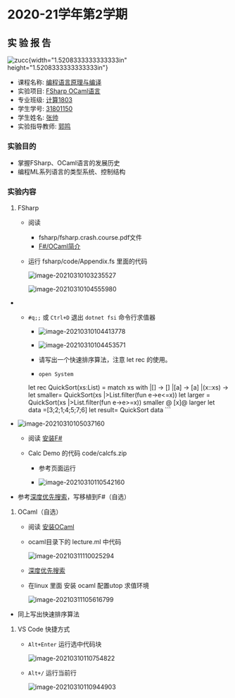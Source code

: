 # 2020-21学年第2学期

## 实 验 报 告

![zucc](zucc.png){width="1.5208333333333333in" height="1.5208333333333333in"}

- 课程名称: <u>编程语言原理与编译</u>
- 实验项目: <u>FSharp OCaml语言</u>
- 专业班级: <u>计算1803</u>
- 学生学号: <u>31801150</u>
- 学生姓名: <u>张帅</u>
- 实验指导教师: <u>郭鸣</u>

### 实验目的

- 掌握FSharp、OCaml语言的发展历史
- 编程ML系列语言的类型系统、控制结构


### 实验内容

1. FSharp
    - 阅读 
      - fsharp/fsharp.crash.course.pdf文件
      - [F#/OCaml简介](http://localhost:5001/plc2021/#/02/ocaml)
      
    - 运行 fsharp/code/Appendix.fs 里面的代码

      ![image-20210310103235527](img\image-1.png)

      ![image-20210310104555980](img\image-4.png)

    
- 
  ​    
  - `#q;;` 或 `Ctrl+D` 退出 `dotnet fsi` 命令行求值器
       - ![image-20210310104413778](img\image-2.png)
  
      - ![image-20210310104453571](img\image-3.png)
  
    - 请写出一个快速排序算法，注意 let rec 的使用。

    -   ```F#
        open System
    let rec QuickSort(xs:List<int>) =
    		match xs with
    		|[]   -> []
    		|[a] -> [a]
        	|(x::xs) ->
	      		let smaller= QuickSort(xs |>List.filter(fun e->e<=x))
	  			let larger = QuickSort(xs |>List.filter(fun e->e>=x))
    		smaller @ [x]@ larger
    let data =[3;2;1;4;5;7;6]
    let result= QuickSort data
        ```
  
- ![image-20210310105037160](img\image-5.png) 
        
    - 阅读 [安装F#](http://sigcc.gitee.io/plc2021/#/install/fsharp)
  - Calc Demo 的代码 code/calcfs.zip 
    
      - 参考页面运行
      
      - ![image-20210310110542160](img\image-6.png)
      
        
  
- 参考[深度优先搜索](http://sigcc.gitee.io/plc2021/#/02/ocaml?id=深度优先搜索-4)，写移植到F#（自选）
  
  
1. OCaml（自选）
   - 阅读 [安装OCaml](http://sigcc.gitee.io/plc2021/#/install/ocaml)
   
   - ocaml目录下的 lecture.ml 中代码
   
     ![image-20210311110025294](img\image-10.png)
   
   - [深度优先搜索](http://sigcc.gitee.io/plc2021/#/02/ocaml?id=深度优先搜索-4)
   
   - 在linux 里面 安装 ocaml 配置utop 求值环境
   
     ![image-20210311105616799](img\image-9.png)
- 同上写出快速排序算法
  
  
1. VS Code 快捷方式
    - `Alt+Enter` 运行选中代码块
    
      ![image-20210310110754822](img\image-7.png)
    
    - `Alt+/` 运行当前行
    
      ![image-20210310110944903](img\image-8.png)








